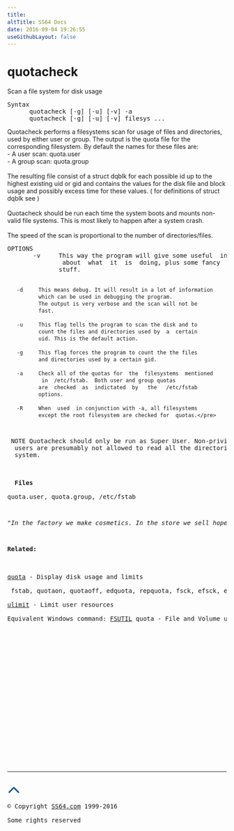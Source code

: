 ```yaml
---
title:
altTitle: SS64 Docs
date: 2016-09-04 19:26:55
useGithubLayout: false
---
```

<!-- #BeginLibraryItem "/Library/head_bash.lbi" --><!-- #EndLibraryItem --><h1>quotacheck</h1> 
<p>Scan a file system for disk usage</p>
<pre>Syntax
      quotacheck [-g] [-u] [-v] -a
      quotacheck [-g] [-u] [-v] filesys ...</pre>
<p><span class="body"> 
  Quotacheck performs a filesystems scan for usage of files and directories, used 
  by either user or group. The output is the quota file for the corresponding 
  filesystem. By default the names for these files are:<br>
  - A user scan: quota.user<br>
  - A group scan: quota.group<br>
  <br>
  The resulting file consist of a struct dqblk for each possible id up to the 
  highest existing uid or gid and contains the values for the disk file and block 
  usage and possibly excess time for these values. ( for definitions of struct 
  dqblk see )<br>
  <br>
  Quotacheck should be run each time the system boots and mounts non-valid file 
  systems. This is most likely to happen after a system crash.<br>
  <br>
  The speed of the scan is proportional to the number of directories/files. </span> 
</p>
<pre>OPTIONS
       -v     This way the program will give some useful  information 
               about  what  it  is  doing, plus some fancy
              stuff.

       -d     This means debug. It will result in a lot of information 
              which can be used in debugging the program.
              The output is very verbose and the scan will not be
              fast.

       -u     This flag tells the program to scan the disk and to
              count the files and directories used by  a  certain
              uid. This is the default action.

       -g     This flag forces the program to count the the files
              and directories used by a certain gid.

       -a     Check all of the quotas for  the  filesystems  mentioned 
               in  /etc/fstab.  Both user and group quotas
              are  checked  as  indictated  by   the   /etc/fstab
              options.

       -R     When  used  in conjunction with -a, all filesystems
              except the root filesystem are checked for  quotas.</pre>
<p> NOTE Quotacheck should only be run as Super User. Non-priviliged 
  users are presumably not allowed to read all the directories on the given file 
  system.<br>
  <br>
  <b>Files </b><br>
quota.user, quota.group, /etc/fstab</p>
<p class="quote"><i>"In the factory we make cosmetics. In the store we sell hope" ~ Charles Revson</i></p>
<p><b>Related:</b><br>
<br>
<a href="quota.html">quota</a> - Display disk usage and limits <br>
 fstab, quotaon, quotaoff, edquota, repquota, fsck, efsck, e2fsck, xfsck<br>
<a href="ulimit.html">ulimit</a> - Limit user resources <br>
Equivalent Windows command: <a href="../nt/fsutil.html">FSUTIL</a> quota - File and Volume utilities </p><!-- #BeginLibraryItem "/Library/foot_bash.lbi" --><p>
<!-- bash300 -->
<ins class="adsbygoogle" style="display:inline-block;width:300px;height:250px" data-ad-client="ca-pub-6140977852749469" data-ad-slot="4615356305"></ins>
<script>
(adsbygoogle = window.adsbygoogle || []).push({});
</script></p>
<hr>
<div id="bl" class="footer"><a href="quotacheck.html#"><img src="../images/top.png" width="30" height="22" alt="Back to the Top"></a></div>
<div id="br" class="footer, tagline">© Copyright <a href="http://ss64.com/">SS64.com</a> 1999-2016<br>
Some rights reserved</div><!-- #EndLibraryItem -->


